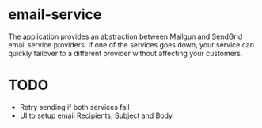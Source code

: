 # email-service
The application provides an abstraction between Mailgun and SendGrid email service providers. If one of the services goes down, your service can quickly failover to a different provider without affecting your customers.

# TODO
- Retry sending if both services fail
- UI to setup email Recipients, Subject and Body
